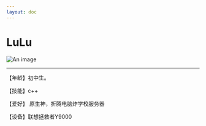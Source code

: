 ```yaml
---
layout: doc
---
```

# LuLu
![An image](http://q1.qlogo.cn/g?b=qq&nk=536477984&s=160)
_________________
【年龄】初中生。

【技能】c++

【爱好】 原生神，折腾电脑炸学校服务器

【设备】联想拯救者Y9000